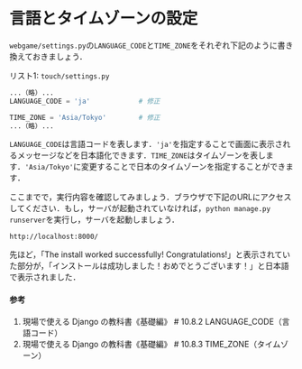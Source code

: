 # 言語とタイムゾーンの設定

`webgame/settings.py`の`LANGUAGE_CODE`と`TIME_ZONE`をそれぞれ下記のように書き換えておきましょう．

リスト1: `touch/settings.py`
```py
...（略）...
LANGUAGE_CODE = 'ja'			# 修正

TIME_ZONE = 'Asia/Tokyo'		# 修正
...（略）...
```

`LANGUAGE_CODE`は言語コードを表します．`'ja'`を指定することで画面に表示されるメッセージなどを日本語化できます．`TIME_ZONE`はタイムゾーンを表します．`'Asia/Tokyo'`に変更することで日本のタイムゾーンを指定することができます．

ここまでで，実行内容を確認してみましょう．ブラウザで下記のURLにアクセスしてください．もし，サーバが起動されていなければ，`python manage.py runserver`を実行し，サーバを起動しましょう．

`http://localhost:8000/`

先ほど，「The install worked successfully! Congratulations!」と表示されていた部分が，「インストールは成功しました！おめでとうございます！」と日本語で表示されました．

#### 参考
1. 現場で使える Django の教科書《基礎編》 # 10.8.2 LANGUAGE_CODE（言語コード）
1. 現場で使える Django の教科書《基礎編》 # 10.8.3 TIME_ZONE（タイムゾーン）
